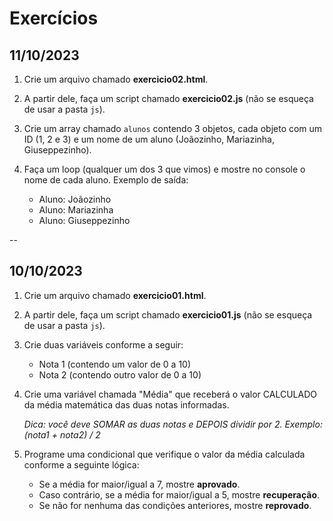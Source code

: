 # Exercícios

## 11/10/2023

1. Crie um arquivo chamado **exercicio02.html**.

2. A partir dele, faça um script chamado **exercicio02.js** (não se esqueça de usar a pasta `js`).

3. Crie um array chamado `alunos` contendo 3 objetos, cada objeto com um ID (1, 2 e 3) e um nome de um aluno (Joãozinho, Mariazinha, Giuseppezinho).

4. Faça um loop (qualquer um dos 3 que vimos) e mostre no console o nome de cada aluno. Exemplo de saída: 
    - Aluno: Joãozinho
    - Aluno: Mariazinha
    - Aluno: Giuseppezinho

--

## 10/10/2023

1. Crie um arquivo chamado **exercicio01.html**.

2. A partir dele, faça um script chamado **exercicio01.js** (não se esqueça de usar a pasta `js`).

3. Crie duas variáveis conforme a seguir:

    - Nota 1 (contendo um valor de 0 a 10)
    - Nota 2 (contendo outro valor de 0 a 10)


4. Crie uma variável chamada "Média" que receberá o valor CALCULADO da média matemática das duas notas informadas. 

    *Dica: você deve SOMAR as duas notas e DEPOIS dividir por 2. Exemplo: (nota1 + nota2) / 2*

5. Programe uma condicional que verifique o valor da média calculada conforme a seguinte lógica:

    - Se a média for maior/igual a 7, mostre **aprovado**. 
    - Caso contrário, se a média for maior/igual a 5, mostre **recuperação**. 
    - Se não for nenhuma das condições anteriores, mostre **reprovado**.